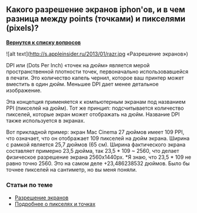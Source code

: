 ## Какого разрешение экранов iphon'ов, и в чем разница между points (точками) и пикселями (pixels)?

[**Вернутся к списку вопросов**](https://github.com/CoBug92/Interview_iOS/blob/master/README.md)


![alt text](http://s.appleinsider.ru/2013/01/razr.jpg «Разрешение экранов»)

DPI или (Dots Per Inch) «точек на дюйм» является мерой пространственной плотности точек, первоначально использовавшейся в печати. Это количество капель чернил, которое ваш принтер может вместить в один дюйм. Меньшее DPI дает менее детальное изображение.

Эта концепция применяется к компьютерным экранам под названием PPI (пикселей на дюйм). Тот же принцип: подсчитывается количество пикселей, которые экран может отображать на дюйм. Название DPI также используется в экранах.

Вот прикладной пример: экран Mac Cinema 27 дюймов имеет 109 PPI, что означает, что он отображает 109 пикселей на дюйм экрана. Ширина с рамкой является 25,7 дюймов (65 см). Ширина фактического экрана составляет примерно 23,5 дюйма, так 23,5 * 109 ~ 2560, что делает физическое разрешение экрана 2560x1440px. *Я знаю, что 23,5 * 109 не равно точно 2560. Это на самом деле +23,486238532 дюймов. Было бы точнее пикселей на сантиметр, но вы меня поняли.


### Статьи по теме

* [Разрешение экранов](http://appleinsider.ru/developer/pamyatka-razrabotchiku-i-dizajneru-ios-prilozhenij.html)
* [Подробнее о пикселях и точках](https://habrahabr.ru/post/237931/)